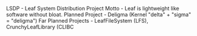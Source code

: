 LSDP - Leaf System Distribution Project
Motto - Leaf is lightweight like software without bloat.
Planned Project - Deligma (Kernel "delta" + "sigma" = "deligma")
Far Planned Projects - LeafFileSystem (LFS), CrunchyLeafLibrary (CLIBC
